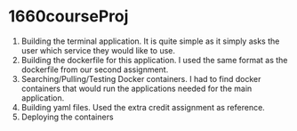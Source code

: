 # 1660courseProj
1. Building the terminal application. It is quite simple as it simply asks the user which service they would like to use.
2. Building the dockerfile for this application. I used the same format as the dockerfile from our second assignment.
3. Searching/Pulling/Testing Docker containers. I had to find docker containers that would run the applications needed for the main application.
4. Building yaml files. Used the extra credit assignment as reference. 
5. Deploying the containers
